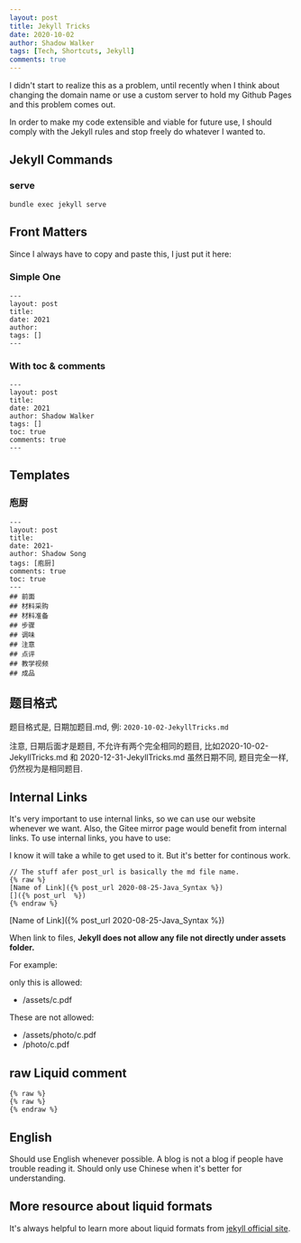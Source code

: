```yaml
---
layout: post
title: Jekyll Tricks
date: 2020-10-02
author: Shadow Walker
tags: [Tech, Shortcuts, Jekyll]
comments: true
---
```


I didn't start to realize this as a problem, until recently when I think about changing the domain name or use a custom server to hold my Github Pages and this problem comes out. 

In order to make my code extensible and viable for future use, I should comply with the Jekyll rules and stop freely do whatever I wanted to. 

## Jekyll Commands

### serve

```
bundle exec jekyll serve
```

## Front Matters
Since I always have to copy and paste this, I just put it here: 

### Simple One

```
---
layout: post
title: 
date: 2021
author: 
tags: []
---
```

### With toc & comments

```
---
layout: post
title: 
date: 2021
author: Shadow Walker
tags: []
toc: true
comments: true
---
```
## Templates

### 庖厨

```
---
layout: post
title: 
date: 2021-
author: Shadow Song
tags: [庖厨]
comments: true
toc: true
---
## 前面
## 材料采购
## 材料准备
## 步骤
## 调味
## 注意
## 点评
## 教学视频
## 成品
```

## 题目格式

题目格式是, 日期加题目.md, 例: `2020-10-02-JekyllTricks.md`

注意, 日期后面才是题目, 不允许有两个完全相同的题目, 比如2020-10-02-JekyllTricks.md 和 2020-12-31-JekyllTricks.md 虽然日期不同, 题目完全一样, 仍然视为是相同题目. 

## Internal Links

It's very important to use internal links, so we can use our website whenever we want. Also, the Gitee mirror page would benefit from internal links.  To use internal links, you have to use: 

I know it will take a while to get used to it. But it's better for continous work. 

```
// The stuff afer post_url is basically the md file name. 
{% raw %}
[Name of Link]({% post_url 2020-08-25-Java_Syntax %})
[]({% post_url  %})
{% endraw %}
```
[Name of Link]({% post_url 2020-08-25-Java_Syntax %})


When link to files, **Jekyll does not allow any file not directly under assets folder.**

For example: 

only this is allowed: 

- /assets/c.pdf

These are not allowed:

- /assets/photo/c.pdf
- /photo/c.pdf

## raw Liquid comment

```
{% raw %}
{% raw %}
{% endraw %}
```

## English

Should use English whenever possible. A blog is not a blog if people have trouble reading it. Should only use Chinese when it's better for understanding. 

## More resource about liquid formats

It's always helpful to learn more about liquid formats from [jekyll official site](https://jekyllrb.com/docs/liquid/tags/#linking-to-posts). 


